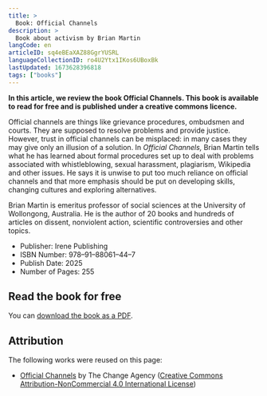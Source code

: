 ```yaml
---
title: >
  Book: Official Channels
description: >
  Book about activism by Brian Martin
langCode: en
articleID: sq4eBEaXAZ88GgrYUSRL
languageCollectionID: ro4U2Ytx1IKos6UBoxBk
lastUpdated: 1673628396818
tags: ["books"]
---
```


**In this article, we review the book Official Channels. This book is available to read for free and is published under a creative commons licence.**

Official channels are things like grievance procedures, ombudsmen and courts. They are supposed to resolve problems and provide justice. However, trust in official channels can be misplaced: in many cases they may give only an illusion of a solution. In _Official Channels,_ Brian Martin tells what he has learned about formal procedures set up to deal with problems associated with whistleblowing, sexual harassment, plagiarism, Wikipedia and other issues. He says it is unwise to put too much reliance on official channels and that more emphasis should be put on developing skills, changing cultures and exploring alternatives.

Brian Martin is emeritus professor of social sciences at the University of Wollongong, Australia. He is the author of 20 books and hundreds of articles on dissent, nonviolent action, scientific controversies and other topics.

-   Publisher: Irene Publishing
-   ISBN Number: 978–91–88061–44–7
-   Publish Date: 2025
-   Number of Pages: 255

## Read the book for free

You can [download the book as a PDF](https://www.bmartin.cc/pubs/20oc/index.html).

## Attribution

The following works were reused on this page:

-   [Official Channels](https://thechangeagency.org/official-channels/) by The Change Agency ([Creative Commons Attribution-NonCommercial 4.0 International License](http://creativecommons.org/licenses/by-nc/4.0/))